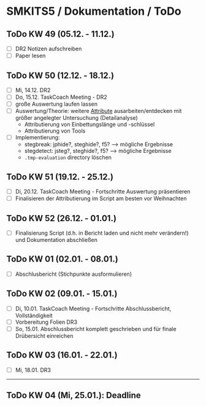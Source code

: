 # SMKITS5 / Dokumentation / ToDo
## ToDo KW 49 (05.12. - 11.12.)
- [ ] DR2 Notizen aufschreiben
- [ ] Paper lesen
## ToDo KW 50 (12.12. - 18.12.)
- [ ] Mi, 14.12. DR2
- [ ] Do, 15.12. TaskCoach Meeting - DR2
- [ ] große Auswertung laufen lassen
- [ ] Auswertung/Theorie: weitere [Attribute](./tool-attrib.md) ausarbeiten/entdecken mit größer angelegter Untersuchung (Detailanalyse)
  - Attributierung von Einbettungslänge und -schlüssel
  - Attributierung von Tools
- [ ] Implementierung:
  - stegbreak: jphide?, steghide?, f5? --> mögliche Ergebnisse
  - stegdetect: jsteg?, steghide?, f5? --> mögliche Ergebnisse
  - `.tmp-evaluation` directory löschen
## ToDo KW 51 (19.12. - 25.12.)
- [ ] Di, 20.12. TaskCoach Meeting - Fortschritte Auswertung präsentieren
- [ ] Finalisieren der Attributierung im Script am besten vor Weihnachten
## ToDo KW 52 (26.12. - 01.01.)
- [ ] Finalisierung Script (d.h. in Bericht laden und nicht mehr verändern!) und Dokumentation abschließen
## ToDo KW 01 (02.01. - 08.01.)
- [ ] Abschlusbericht (Stichpunkte ausformulieren)
## ToDo KW 02 (09.01. - 15.01.)
- [ ] Di, 10.01. TaskCoach Meeting - Fortschritte Abschlussbericht, Vollständigkeit
- [ ] Vorbereitung Folien DR3
- [ ] So, 15.01. Abschlussbericht komplett geschrieben und für finale Drübersicht einreichen
## ToDo KW 03 (16.01. - 22.01.)
- [ ] Mi, 18.01. DR3
---
## ToDo KW 04 (Mi, 25.01.): Deadline
